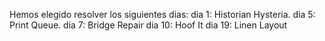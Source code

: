 Hemos elegido resolver los siguientes dias:
dia 1: Historian Hysteria. 
dia 5: Print Queue. 
dia 7: Bridge Repair
dia 10: Hoof It
dia 19: Linen Layout
